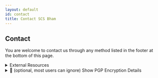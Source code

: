 ```yaml
---
layout: default
id: contact
title: Contact SCS Bham 
---
```

<div class="main-content-box" id="main-content"> <div class="main-content">
<h2 class="main-header"> Contact </h2>
<p class="main-deets">
You are welcome to contact us through any method listed in the footer at the bottom of this page.
</p> </div> </div>

<div class="main-content-box"> <div class="main-content">
<details class="main-deets">
<summary class="main-summary"> External Resources </summary>
We use the following third-party services for secure communication. These websites are not affiliated with Secure Computer Solutions. It is not necessary for you to use these services for correspondence, but doing so may enhance security and privacy. See contact details at the bottom of the page in the footer.<br>
<br>
- <a href="https://signal.org/download/">Signal Messenger</a> https://signal.org/download/ <br>
- <a href="https://proton.me/">Proton Mail</a>i https://proton.me/<br>
</details></div></div>


<div class="main-content-box"> <div class="main-content"> <details class="main-deets">
  <summary class="main-summary"> 🔐 (optional, most users can ignore) Show PGP Encryption Details </summary>
  <p>Download <a href="/assets/keys/scs-public.key" download>scs-public.key</a>.</p>
  <hr>
     <strong>PGP Key Fingerprint:</strong><br>
     <code>21A6 6F26 68C8 AF67 14AC E6DA CB2A 2D14 4C7D 1B27</code>
  <p><strong>uid:</strong> Secure Computer Solutions<br>
     <strong>SCS email key:</strong> admin@securecomputer.ai</p>
</details>
</div></div>
